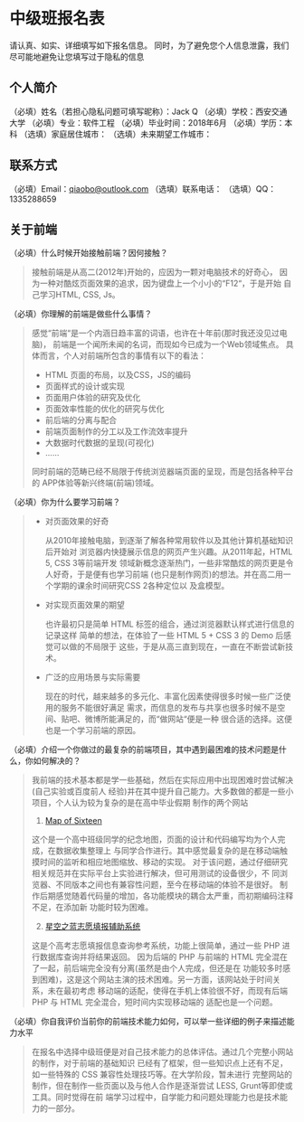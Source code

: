 # 中级班报名表

请认真、如实、详细填写如下报名信息。
同时，为了避免您个人信息泄露，我们尽可能地避免让您填写过于隐私的信息

## 个人简介

（必填）姓名（若担心隐私问题可填写昵称）：Jack Q 
（必填）学校：西安交通大学
（必填）专业：软件工程
（必填）毕业时间：2018年6月
（必填）学历：本科
（选填）家庭居住城市：
（选填）未来期望工作城市：

## 联系方式

（必填）Email：qiaobo@outlook.com
（选填）联系电话：
（选填）QQ：1335288659

## 关于前端

（必填）什么时候开始接触前端？因何接触？
 > 接触前端是从高二(2012年)开始的，应因为一颗对电脑技术的好奇心，
 > 因为一种对酷炫页面效果的追求，因为键盘上一个小小的“F12“，于是开始
 > 自己学习HTML, CSS, Js。

（必填）你理解的前端是做些什么事情？
 > 感觉“前端“是一个内涵日趋丰富的词语，也许在十年前(那时我还没见过电脑)，
 > 前端是一个闻所未闻的名词，而现如今已成为一个Web领域焦点。
 > 具体而言，个人对前端所包含的事情有以下的看法：
 >
 > * HTML 页面的布局，以及CSS，JS的编码
 > * 页面样式的设计或实现
 > * 页面用户体验的研究及优化
 > * 页面效率性能的优化的研究与优化
 > * 前后端的分离与配合
 > * 前端页面制作的分工以及工作流效率提升
 > * 大数据时代数据的呈现(可视化)
 > * ……
 > 
 > 同时前端的范畴已经不局限于传统浏览器端页面的呈现，而是包括各种平台的
 > APP体验等新兴终端(前端)领域。
 
（必填）你为什么要学习前端？
 > * 对页面效果的好奇
 > 
 >   从2010年接触电脑，到逐渐了解各种常用软件以及其他计算机基础知识后开始对
 >   浏览器内快捷展示信息的网页产生兴趣。从2011年起，HTML 5, CSS 3等前端开发
 >   领域新概念逐渐热门，一些非常酷炫的网页更是令人好奇，于是便有也学习前端
 >   (也只是制作网页)的想法。并在高二用一个学期的课余时间研究CSS 2各种定位以
 >   及盒模型。
 > 
 > * 对实现页面效果的期望
 > 
 >   也许最初只是简单 HTML 标签的组合，通过浏览器默认样式进行信息的记录这样
 >   简单的想法，在体验了一些 HTML 5 + CSS 3 的 Demo 后感觉可以做的不局限于
 >   这些，于是从高三直到现在，一直在不断尝试新技术。
 > 
 > * 广泛的应用场景与实际需要
 > 
 >   现在的时代，越来越多的多元化、丰富化因素使得很多时候一些广泛使用的服务不能很好满足
 >   需求，而信息的发布与共享也很多时候不是空间、贴吧、微博所能满足的，而“做网站“便是一种
 >   很合适的选择。这便也是一个学习前端的原因。
 > 

（必填）介绍一个你做过的最复杂的前端项目，其中遇到最困难的技术问题是什么，你如何解决的？
 > 我前端的技术基本都是学一些基础，然后在实际应用中出现困难时尝试解决(自己实验或百度前人
 > 经验)并在其中提升自己能力。大多数做的都是一些小项目，个人认为较为复杂的是在高中毕业假期
 > 制作的两个网站
 >
 > 1. [Map of Sixteen](http://16maps.jd-app.com/)
 >   
 >   这个是一个高中班级同学的纪念地图，页面的设计和代码编写均为个人完成，在数据收集整理上
 >   与同学合作进行。其中感觉最复杂的是在移动端触摸时间的监听和相应地图缩放、移动的实现。
 >   对于该问题，通过仔细研究相关规范并在实际平台上实验进行解决，但可用测试的设备很少，不
 >   同浏览器、不同版本之间也有兼容性问题，至今在移动端的体验不是很好。
 >   制作后期感觉随着代码量的增加，各功能模块的耦合太严重，而初期编码注释不足，在添加新
 >   功能时较为困难。
 > 
 > 2. [星空之蓝志愿填报辅助系统](http://zhiyuan.jd-app.com)
 >   
 >   这是个高考志愿填报信息查询参考系统，功能上很简单，通过一些 PHP 进行数据库查询并将结果返回。
 >   因为后端的 PHP 与前端的 HTML 完全混在了一起，前后端完全没有分离(虽然是由个人完成，但还是在
 >   功能较多时感到困难)，这是这个网站主演的技术困难。另一方面，该网站处于时间关系，未在最初考虑
 >   移动端的适配，使得在手机上体验很不好，而现有后端 PHP 与 HTML 完全混合，短时间内实现移动端的
 >   适配也是一个问题。
 

（必填）你自我评价当前你的前端技术能力如何，可以举一些详细的例子来描述能力水平
 > 在报名中选择中级班便是对自己技术能力的总体评估。通过几个完整小网站的制作，对于前端的基础知识
 > 已经有了框架，但一些知识点上还有不足，如一些特殊的 CSS 兼容性处理技巧等。在大学阶段，暂未进行
 > 完整网站的制作，但在制作一些页面以及与他人合作是逐渐尝试 LESS, Grunt等即使或工具。同时觉得在前
 > 端学习过程中，自学能力和问题处理能力也是技术能力的一部分。

